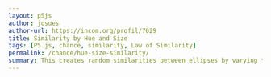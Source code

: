 ```yaml
---  
layout: p5js
author: josues
author-url: https://incom.org/profil/7029
title: Similarity by Hue and Size
tags: [P5.js, chance, similarity, Law of Similarity]
permalink: /chance/hue-size-similarity/
summary: This creates random similarities between ellipses by varying their size and color.
---  
```

 

